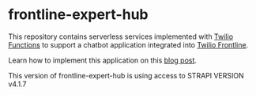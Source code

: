 # frontline-expert-hub

This repository contains serverless services implemented with [Twilio Functions](https://www.twilio.com/docs/runtime/functions) to support a chatbot application integrated into [Twilio Frontline](https://www.twilio.com/frontline).

Learn how to implement this application on this [blog post](#).

This version of frontline-expert-hub is using access to STRAPI VERSION
v4.1.7